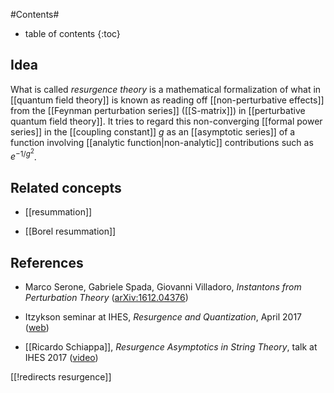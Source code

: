
#Contents#
* table of contents
{:toc}

## Idea

What is called _resurgence theory_ is a mathematical formalization of what in [[quantum field theory]] is known as reading off [[non-perturbative effects]] from the [[Feynman perturbation series]] ([[S-matrix]]) in [[perturbative quantum field theory]]. It tries to regard this non-converging [[formal power series]] in the [[coupling constant]] $g$ as an [[asymptotic series]] of a function involving [[analytic function|non-analytic]] contributions such as $e^{-1/g^2}$.

## Related concepts

* [[resummation]]

* [[Borel resummation]]

## References

* Marco Serone, Gabriele Spada, Giovanni Villadoro, _Instantons from Perturbation Theory_ ([arXiv:1612.04376](https://arxiv.org/abs/1612.04376))

* Itzykson seminar at IHES,  _Resurgence and Quantization_, April 2017 ([web](https://www.fondation-hadamard.fr/fr/lmh-mathematiques-et-physique/seminaire-itzykson))

* [[Ricardo Schiappa]], _Resurgence Asymptotics in String Theory_, talk at IHES 2017 ([video](https://www.youtube.com/watch?v=8tw4MaBwTEA))

[[!redirects resurgence]]
